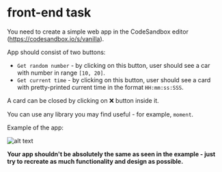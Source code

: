 # front-end task

You need to create a simple web app in the CodeSandbox editor (https://codesandbox.io/s/vanilla).

App should consist of two buttons: 
* `Get random number` - by clicking on this button, user should see a car with number in range `[10, 20]`.
* `Get current time` - by clicking on this button, user should see a card with pretty-printed current time in the format `HH:mm:ss:SSS`.

A card can be closed by clicking on ❌ button inside it.

You can use any library you may find useful - for example, `moment`.

Example of the app:

![alt text](https://imgur.com/cS2Ido6.gif)

**Your app shouldn't be absolutely the same as seen in the example - just try to recreate as much functionality and design as possible.**